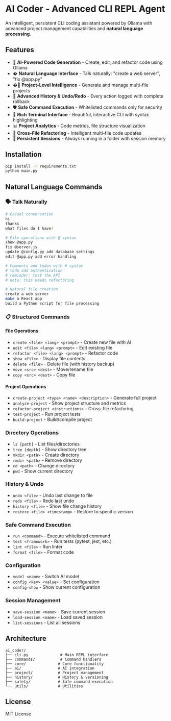 # AI Coder - Advanced CLI REPL Agent

An intelligent, persistent CLI coding assistant powered by Ollama with advanced project management capabilities and **natural language processing**.

## Features

- 🤖 **AI-Powered Code Generation** - Create, edit, and refactor code using Ollama
- � **Natural Language Interface** - Talk naturally: "create a web server", "fix @app.py"
- �📁 **Project-Level Intelligence** - Generate and manage multi-file projects
- 🔄 **Advanced History & Undo/Redo** - Every action logged with complete rollback
- 🛡️ **Safe Command Execution** - Whitelisted commands only for security
- 🎨 **Rich Terminal Interface** - Beautiful, interactive CLI with syntax highlighting
- 📊 **Project Analytics** - Code metrics, file structure visualization
- 🔧 **Cross-File Refactoring** - Intelligent multi-file code updates
- 💾 **Persistent Sessions** - Always running in a folder with session memory

## Installation

```bash
pip install -r requirements.txt
python main.py
```

## Natural Language Commands

### 🗣️ Talk Naturally
```bash
# Casual conversation
hi
thanks
what files do I have?

# File operations with @ syntax
show @app.py
fix @server.js
update @config.py add database settings
edit @app.py add error handling

# Comments and todos with # syntax
# todo add authentication
# reminder: test the API
# note: this needs refactoring

# Natural file creation
create a web server
make a React app
build a Python script for file processing
```

### 📋 Structured Commands

#### File Operations
- `create <file> <lang> <prompt>` - Create new file with AI
- `edit <file> <lang> <prompt>` - Edit existing file
- `refactor <file> <lang> <prompt>` - Refactor code
- `show <file>` - Display file contents
- `delete <file>` - Delete file (with history backup)
- `move <src> <dest>` - Move/rename file
- `copy <src> <dest>` - Copy file

#### Project Operations
- `create-project <type> <name> <description>` - Generate full project
- `analyze-project` - Show project structure and metrics
- `refactor-project <instructions>` - Cross-file refactoring
- `test-project` - Run project tests
- `build-project` - Build/compile project

### Directory Operations
- `ls [path]` - List files/directories
- `tree [depth]` - Show directory tree
- `mkdir <path>` - Create directory
- `rmdir <path>` - Remove directory
- `cd <path>` - Change directory
- `pwd` - Show current directory

### History & Undo
- `undo <file>` - Undo last change to file
- `redo <file>` - Redo last undo
- `history <file>` - Show file change history
- `restore <file> <timestamp>` - Restore to specific version

### Safe Command Execution
- `run <command>` - Execute whitelisted command
- `test <framework>` - Run tests (pytest, jest, etc.)
- `lint <file>` - Run linter
- `format <file>` - Format code

### Configuration
- `model <name>` - Switch AI model
- `config <key> <value>` - Set configuration
- `config-show` - Show current configuration

### Session Management
- `save-session <name>` - Save current session
- `load-session <name>` - Load saved session
- `list-sessions` - List all sessions

## Architecture

```
ai_coder/
├── cli.py              # Main REPL interface
├── commands/           # Command handlers
├── core/              # Core functionality
├── ai/                # AI integration
├── project/           # Project management
├── history/           # History & versioning
├── safety/            # Safe command execution
└── utils/             # Utilities
```

## License

MIT License
